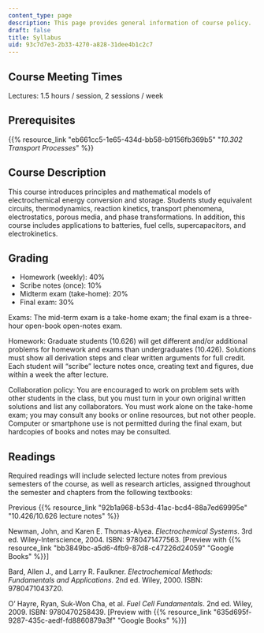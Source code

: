 ```yaml
---
content_type: page
description: This page provides general information of course policy.
draft: false
title: Syllabus
uid: 93c7d7e3-2b33-4270-a828-31dee4b1c2c7
---
```

## Course Meeting Times

Lectures: 1.5 hours / session, 2 sessions / week

## Prerequisites

{{% resource_link "eb661cc5-1e65-434d-bb58-b9156fb369b5" "*10.302 Transport Processes*" %}}

## Course Description

This course introduces principles and mathematical models of electrochemical energy conversion and storage. Students study equivalent circuits, thermodynamics, reaction kinetics, transport phenomena, electrostatics, porous media, and phase transformations. In addition, this course includes applications to batteries, fuel cells, supercapacitors, and electrokinetics.

## Grading

- Homework (weekly): 40%
- Scribe notes (once): 10%
- Midterm exam (take-home): 20%
- Final exam: 30%

Exams: The mid-term exam is a take-home exam; the final exam is a three-hour open-book open-notes exam.

Homework: Graduate students (10.626) will get different and/or additional problems for homework and exams than undergraduates (10.426). Solutions must show all derivation steps and clear written arguments for full credit. Each student will “scribe” lecture notes once, creating text and figures, due within a week the after lecture.

Collaboration policy: You are encouraged to work on problem sets with other students in the class, but you must turn in your own original written solutions and list any collaborators. You must work alone on the take-home exam; you may consult any books or online resources, but not other people. Computer or smartphone use is not permitted during the final exam, but hardcopies of books and notes may be consulted.

## Readings

Required readings will include selected lecture notes from previous semesters of the course, as well as research articles, assigned throughout the semester and chapters from the following textbooks:

Previous {{% resource_link "92b1a968-b53d-41ac-bcd4-88a7ed69995e" "10.426/10.626 lecture notes" %}}

Newman, John, and Karen E. Thomas-Alyea. *Electrochemical Systems*. 3rd ed. Wiley-Interscience, 2004. ISBN: 9780471477563. \[Preview with {{% resource_link "bb3849bc-a5d6-4fb9-87d8-c47226d24059" "Google Books" %}}\]

Bard, Allen J., and Larry R. Faulkner. *Electrochemical Methods: Fundamentals and Applications*. 2nd ed. Wiley, 2000. ISBN: 9780471043720.

O’ Hayre, Ryan, Suk-Won Cha, et al. *Fuel Cell Fundamentals*. 2nd ed. Wiley, 2009. ISBN: 9780470258439. \[Preview with {{% resource_link "635d695f-9287-435c-aedf-fd8860879a3f" "Google Books" %}}\]